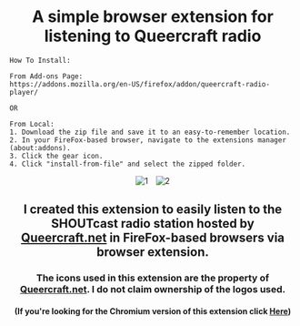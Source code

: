 <div align="center">
  <h1>A simple browser extension for listening to Queercraft radio</h1>
</div>

~~~~~~~~~~~~~~~~~~~~~~~~~~~~~~~~~~~~~~~~~~~~~~~~~~~~~~~~~~~~~~~~~~~~~~~~~~~~~~~~~~~~
How To Install:

From Add-ons Page:
https://addons.mozilla.org/en-US/firefox/addon/queercraft-radio-player/

OR

From Local:
1. Download the zip file and save it to an easy-to-remember location.
2. In your FireFox-based browser, navigate to the extensions manager (about:addons).
3. Click the gear icon.
4. Click "install-from-file" and select the zipped folder.
~~~~~~~~~~~~~~~~~~~~~~~~~~~~~~~~~~~~~~~~~~~~~~~~~~~~~~~~~~~~~~~~~~~~~~~~~~~~~~~~~~~~

<div align="center">
  <img src="https://github.com/user-attachments/assets/de4f7699-f775-46e2-b758-b06b5f63fc9a" alt="1" style="margin-right: 10px;">
  <img src="https://github.com/user-attachments/assets/699d3445-3cb3-425f-b5e9-74838559e7ca" alt="2">
</div>

<div align="center">
  <h2>I created this extension to easily listen to the SHOUTcast radio station hosted by <a href="https://www.queercraft.net/radio">Queercraft.net</a> in FireFox-based browsers via browser extension.</h2>
</div>

<div align="center">
  <h3>The icons used in this extension are the property of <a href="https://www.queercraft.net">Queercraft.net</a>. I do not claim ownership of the logos used.</h3>
</div>

<div align="center">
  <h4>(If you're looking for the Chromium version of this extension click <a href="https://github.com/BusterBean/QC-SHOUTcast-Player-Chromium-Extension">Here</a>)</h4>
</div>
